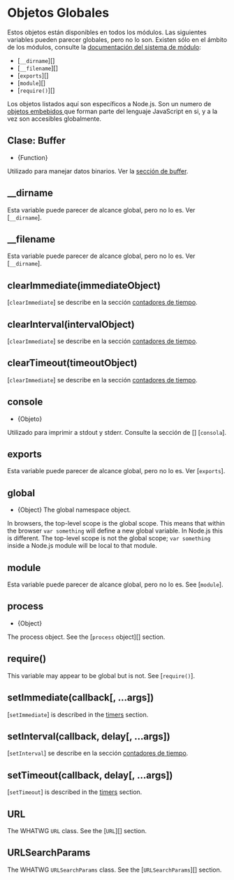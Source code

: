 # Objetos Globales

<!--introduced_in=v0.10.0-->

<!-- type=misc -->

Estos objetos están disponibles en todos los módulos. Las siguientes variables pueden parecer globales, pero no lo son. Existen sólo en el ámbito de los módulos, consulte la [documentación del sistema de módulo](modules.html):

* [`__dirname`][]
* [`__filename`][]
* [`exports`][]
* [`module`][]
* [`require()`][]

Los objetos listados aquí son específicos a Node.js. Son un numero de [ objetos embebidos ](https://developer.mozilla.org/en-US/docs/Web/JavaScript/Reference/Global_Objects) que forman parte del lenguaje JavaScript en si, y a la vez son accesibles globalmente.

## Clase: Buffer

<!-- YAML
added: v0.1.103
-->

<!-- type=global -->

* {Function}

Utilizado para manejar datos binarios. Ver la [sección de buffer](buffer.html).

## \_\_dirname

Esta variable puede parecer de alcance global, pero no lo es. Ver [`__dirname`].

## \_\_filename

Esta variable puede parecer de alcance global, pero no lo es. Ver [`__dirname`].

## clearImmediate(immediateObject)

<!-- YAML
added: v0.9.1
-->

<!--type=global-->

[`clearImmediate`] se describe en la sección [contadores de tiempo](timers.html).

## clearInterval(intervalObject)

<!-- YAML
added: v0.0.1
-->

<!--type=global-->

[`clearImmediate`] se describe en la sección [contadores de tiempo](timers.html).

## clearTimeout(timeoutObject)

<!-- YAML
added: v0.0.1
-->

<!--type=global-->

[`clearImmediate`] se describe en la sección [contadores de tiempo](timers.html).

## console

<!-- YAML
added: v0.1.100
-->

<!-- type=global -->

* {Objeto}

Utilizado para imprimir a stdout y stderr. Consulte la sección de [] [`consola`].

## exports

Esta variable puede parecer de alcance global, pero no lo es. Ver [`exports`].

## global

<!-- YAML
added: v0.1.27
-->

<!-- type=global -->

* {Object} The global namespace object.

In browsers, the top-level scope is the global scope. This means that within the browser `var something` will define a new global variable. In Node.js this is different. The top-level scope is not the global scope; `var something` inside a Node.js module will be local to that module.

## module

Esta variable puede parecer de alcance global, pero no lo es. See [`module`].

## process

<!-- YAML
added: v0.1.7
-->

<!-- type=global -->

* {Object}

The process object. See the [`process` object][] section.

## require()

This variable may appear to be global but is not. See [`require()`].

## setImmediate(callback[, ...args])

<!-- YAML
added: v0.9.1
-->

<!-- type=global -->

[`setImmediate`] is described in the [timers](timers.html) section.

## setInterval(callback, delay[, ...args])

<!-- YAML
added: v0.0.1
-->

<!-- type=global -->

[`setInterval`] se describe en la sección [contadores de tiempo](timers.html).

## setTimeout(callback, delay[, ...args])

<!-- YAML
added: v0.0.1
-->

<!-- type=global -->

[`setTimeout`] is described in the [timers](timers.html) section.

## URL

<!-- YAML
added: v10.0.0
-->

<!-- type=global -->

The WHATWG `URL` class. See the [`URL`][] section.

## URLSearchParams

<!-- YAML
added: v10.0.0
-->

<!-- type=global -->

The WHATWG `URLSearchParams` class. See the [`URLSearchParams`][] section.